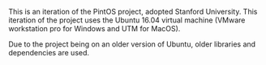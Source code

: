 This is an iteration of the PintOS project, adopted Stanford University.
This iteration of the project uses the Ubuntu 16.04 virtual machine (VMware workstation pro for Windows and UTM for MacOS).

Due to the project being on an older version of Ubuntu, older libraries and dependencies are used.